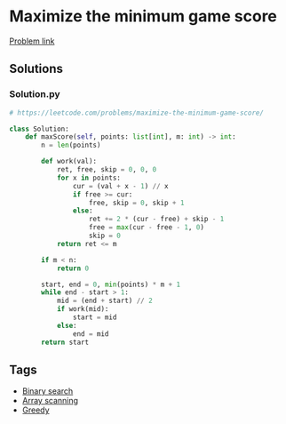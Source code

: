 # Maximize the minimum game score

[Problem link](https://leetcode.com/problems/maximize-the-minimum-game-score/)

## Solutions


### Solution.py
```py
# https://leetcode.com/problems/maximize-the-minimum-game-score/

class Solution:
    def maxScore(self, points: list[int], m: int) -> int:
        n = len(points)

        def work(val):
            ret, free, skip = 0, 0, 0
            for x in points:
                cur = (val + x - 1) // x
                if free >= cur:
                    free, skip = 0, skip + 1
                else:
                    ret += 2 * (cur - free) + skip - 1
                    free = max(cur - free - 1, 0)
                    skip = 0
            return ret <= m

        if m < n:
            return 0

        start, end = 0, min(points) * m + 1
        while end - start > 1:
            mid = (end + start) // 2
            if work(mid):
                start = mid
            else:
                end = mid
        return start
```
## Tags

* [Binary search](/Collections/binary-search.md#binary-search)
* [Array scanning](/Collections/array-scanning.md#array-scanning)
* [Greedy](/Collections/greedy.md#greedy)
